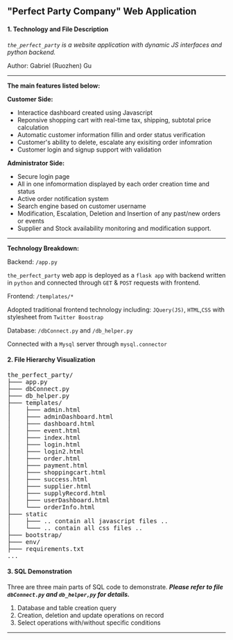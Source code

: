 ## "Perfect Party Company" Web Application


#### 1. Technology and File Description

_`the_perfect_party` is a website application with dynamic JS interfaces and python backend._

Author: Gabriel (Ruozhen) Gu

---

**The main features listed below:**

**Customer Side:**

* Interactice dashboard created using Javascript
* Reponsive shopping cart with real-time tax, shipping, subtotal price calculation
* Automatic customer information fillin and order status verification
* Customer's ability to delete, escalate any exisiting order infomration
* Customer login and signup support with validation

**Administrator Side:**

* Secure login page
* All in one infomormation displayed by each order creation time and status
* Active order notification system
* Search engine based on customer username
* Modification, Escalation, Deletion and Insertion of any past/new orders or events
* Supplier and Stock availability monitoring and modification support.

---

**Technology Breakdown:**

Backend: `/app.py`

`the_perfect_party` web app is deployed as a `flask app` with backend written in `python` and connected through `GET` & `POST` requests with frontend.

Frontend: `/templates/*`

Adopted traditional frontend technology including: `JQuery(JS)`, `HTML`,`CSS` with stylesheet from `Twitter Boostrap`

Database: `/dbConnect.py` and `/db_helper.py`

Connected with a `Mysql` server through `mysql.connector`

#### 2. File Hierarchy Visualization
<pre>
the_perfect_party/
├─── app.py                     
├─── dbConnect.py		   
├─── db_helper.py				    
├─── templates/
│    ├─── admin.html
│    ├─── adminDashboard.html
│    ├─── dashboard.html
│    ├─── event.html
│    ├─── index.html
│    ├─── login.html
│    ├─── login2.html
│    ├─── order.html
│    ├─── payment.html
│    ├─── shoppingcart.html
│    ├─── success.html
│    ├─── supplier.html
│    ├─── supplyRecord.html
│    ├─── userDashboard.html
│    └─── orderInfo.html
├─── static
│    ├─── .. contain all javascript files ..
│    └─── .. contain all css files ..
├─── bootstrap/
├─── env/
├─── requirements.txt
...
</pre>


#### 3. SQL Demonstration

Three are three main parts of SQL code to demonstrate. **_Please refer to file `dbConnect.py` and `db_helper,py` for details._**

1. Database and table creation query
2. Creation, deletion and update operations on record
3. Select operations with/without specific conditions

---


